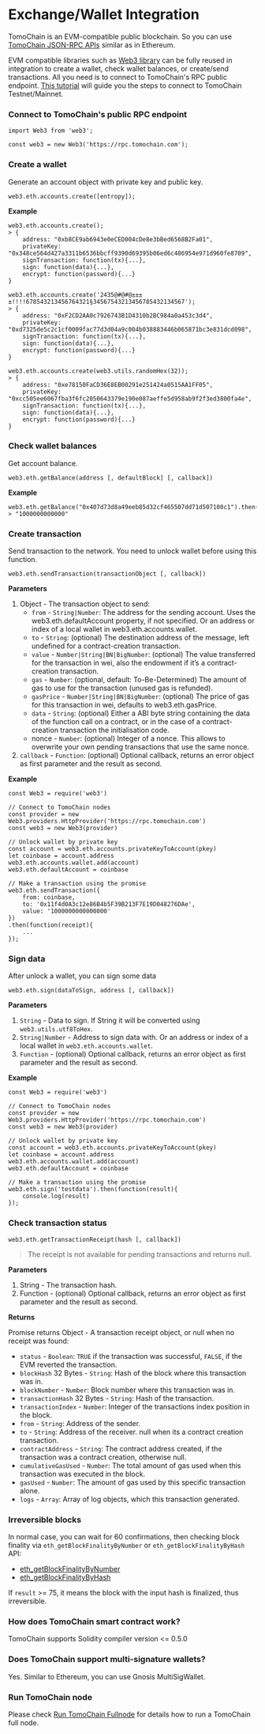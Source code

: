 # Exchange/Wallet Integration

TomoChain is an EVM-compatible public blockchain. So you can use [TomoChain JSON-RPC APIs](https://apidocs.tomochain.com/#tomochain-apis-json-rpc) similar as in Ethereum.

EVM compatible libraries such as [Web3 library](https://web3js.readthedocs.io/) can be fully reused in integration to create a wallet, check wallet balances, or create/send transactions. All you need is to connect to TomoChain's RPC public endpoint. [This tutorial](../working-with-tomochain/) will guide you the steps to connect to TomoChain Testnet/Mainnet.

### Connect to TomoChain's public RPC endpoint <a href="#connect-to-tomochain-nodes" id="connect-to-tomochain-nodes"></a>

```
import Web3 from 'web3';

const web3 = new Web3('https://rpc.tomochain.com');
```

### Create a wallet <a href="#create-wallet" id="create-wallet"></a>

Generate an account object with private key and public key.

```
web3.eth.accounts.create([entropy]);
```

**Example**

```
web3.eth.accounts.create();
> {
    address: "0xb8CE9ab6943e0eCED004cDe8e3bBed6568B2Fa01",
    privateKey: "0x348ce564d427a3311b6536bbcff9390d69395b06ed6c486954e971d960fe8709",
    signTransaction: function(tx){...},
    sign: function(data){...},
    encrypt: function(password){...}
}

web3.eth.accounts.create('2435@#@#@±±±±!!!!678543213456764321§34567543213456785432134567');
> {
    address: "0xF2CD2AA0c7926743B1D4310b2BC984a0a453c3d4",
    privateKey: "0xd7325de5c2c1cf0009fac77d3d04a9c004b038883446b065871bc3e831dcd098",
    signTransaction: function(tx){...},
    sign: function(data){...},
    encrypt: function(password){...}
}

web3.eth.accounts.create(web3.utils.randomHex(32));
> {
    address: "0xe78150FaCD36E8EB00291e251424a0515AA1FF05",
    privateKey: "0xcc505ee6067fba3f6fc2050643379e190e087aeffe5d958ab9f2f3ed3800fa4e",
    signTransaction: function(tx){...},
    sign: function(data){...},
    encrypt: function(password){...}
}
```

### Check wallet balances <a href="#wallet-balances" id="wallet-balances"></a>

Get account balance.

```
web3.eth.getBalance(address [, defaultBlock] [, callback])
```

**Example**

```
web3.eth.getBalance("0x407d73d8a49eeb85d32cf465507dd71d507100c1").then(console.log);
> "1000000000000"
```

### Create transaction <a href="#create-transaction" id="create-transaction"></a>

Send transaction to the network. You need to unlock wallet before using this function.

```
web3.eth.sendTransaction(transactionObject [, callback])
```

**Parameters**

1. Object - The transaction object to send:
   * `from` - `String|Number`: The address for the sending account. Uses the web3.eth.defaultAccount property, if not specified. Or an address or index of a local wallet in web3.eth.accounts.wallet.
   * `to` - `String`: (optional) The destination address of the message, left undefined for a contract-creation transaction.
   * `value` - `Number|String|BN|BigNumber`: (optional) The value transferred for the transaction in wei, also the endowment if it’s a contract-creation transaction.
   * `gas` - `Number`: (optional, default: To-Be-Determined) The amount of gas to use for the transaction (unused gas is refunded).
   * `gasPrice` - `Number|String|BN|BigNumber`: (optional) The price of gas for this transaction in wei, defaults to web3.eth.gasPrice.
   * `data` - `String`: (optional) Either a ABI byte string containing the data of the function call on a contract, or in the case of a contract-creation transaction the initialisation code.
   * nonce - `Number`: (optional) Integer of a nonce. This allows to overwrite your own pending transactions that use the same nonce.
2. `callback` - `Function`: (optional) Optional callback, returns an error object as first parameter and the result as second.

**Example**

```
const Web3 = require('web3')

// Connect to TomoChain nodes
const provider = new Web3.providers.HttpProvider('https://rpc.tomochain.com')
const web3 = new Web3(provider)

// Unlock wallet by private key
const account = web3.eth.accounts.privateKeyToAccount(pkey)
let coinbase = account.address
web3.eth.accounts.wallet.add(account)
web3.eth.defaultAccount = coinbase

// Make a transaction using the promise
web3.eth.sendTransaction({
    from: coinbase,
    to: '0x11f4d0A3c12e86B4b5F39B213F7E19D048276DAe',
    value: '1000000000000000'
})
.then(function(receipt){
    ...
});
```

### Sign data <a href="#sign-data" id="sign-data"></a>

After unlock a wallet, you can sign some data

```
web3.eth.sign(dataToSign, address [, callback])
```

**Parameters**

1. `String` - Data to sign. If String it will be converted using `web3.utils.utf8ToHex`.
2. `String|Number` - Address to sign data with. Or an address or index of a local wallet in `web3.eth.accounts.wallet`.
3. `Function` - (optional) Optional callback, returns an error object as first parameter and the result as second.

**Example**

```
const Web3 = require('web3')

// Connect to TomoChain nodes
const provider = new Web3.providers.HttpProvider('https://rpc.tomochain.com')
const web3 = new Web3(provider)

// Unlock wallet by private key
const account = web3.eth.accounts.privateKeyToAccount(pkey)
let coinbase = account.address
web3.eth.accounts.wallet.add(account)
web3.eth.defaultAccount = coinbase

// Make a transaction using the promise
web3.eth.sign('testdata').then(function(result){
    console.log(result)
});
```

### Check transaction status <a href="#check-transaction-status" id="check-transaction-status"></a>

```
web3.eth.getTransactionReceipt(hash [, callback])
```

> The receipt is not available for pending transactions and returns null.

**Parameters**

1. String - The transaction hash.
2. Function - (optional) Optional callback, returns an error object as first parameter and the result as second.

**Returns**

Promise returns Object - A transaction receipt object, or null when no receipt was found:

* `status` - `Boolean`: `TRUE` if the transaction was successful, `FALSE`, if the EVM reverted the transaction.
* `blockHash` 32 Bytes - `String`: Hash of the block where this transaction was in.
* `blockNumber` - `Number`: Block number where this transaction was in.
* `transactionHash` 32 Bytes - `String`: Hash of the transaction.
* `transactionIndex` - `Number`: Integer of the transactions index position in the block.
* `from` - `String`: Address of the sender.
* `to` - `String`: Address of the receiver. null when its a contract creation transaction.
* `contractAddress` - `String`: The contract address created, if the transaction was a contract creation, otherwise null.
* `cumulativeGasUsed` - `Number`: The total amount of gas used when this transaction was executed in the block.
* `gasUsed` - `Number`: The amount of gas used by this specific transaction alone.
* `logs` - `Array`: Array of log objects, which this transaction generated.

### Irreversible blocks <a href="#irreversible-blocks" id="irreversible-blocks"></a>

In normal case, you can wait for 60 confirmations, then checking block finality via `eth_getBlockFinalityByNumber` or `eth_getBlockFinalityByHash` API:

* [eth\_getBlockFinalityByNumber](https://apidocs.tomochain.com/#eth\_getblockfinalitybynumber)
* [eth\_getBlockFinalityByHash](https://apidocs.tomochain.com/#eth\_getblockFinalitybyhash)

If `result` >= 75, it means the block with the input hash is finalized, thus irreversible.

### How does TomoChain smart contract work? <a href="#how-does-tomochain-smart-contract-work" id="how-does-tomochain-smart-contract-work"></a>

TomoChain supports Solidity compiler version <= 0.5.0

### Does TomoChain support multi-signature wallets? <a href="#possible-to-create-muti-signature-wallet" id="possible-to-create-muti-signature-wallet"></a>

Yes. Similar to Ethereum, you can use Gnosis MultiSigWallet.

### Run TomoChain node <a href="#run-tomochain-node" id="run-tomochain-node"></a>

Please check [Run TomoChain Fullnode](../../masternode/run-a-full-node/) for details how to run a TomoChain full node.
